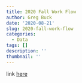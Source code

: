 ```yaml
---
title: 2020 Fall Work Flow
author: Greg Buck
date: '2020-08-21'
slug: 2020-fall-work-flow
categories:
  - Data
tags: []
description: ''
thumbnail: ''
---
```




link [here](https://rpubs.com/gbbuck/651371)